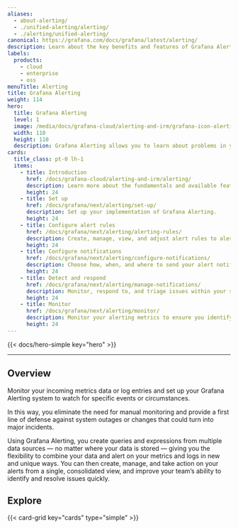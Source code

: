 ```yaml
---
aliases:
  - about-alerting/
  - ./unified-alerting/alerting/
  - ./alerting/unified-alerting/
canonical: https://grafana.com/docs/grafana/latest/alerting/
description: Learn about the key benefits and features of Grafana Alerting
labels:
  products:
    - cloud
    - enterprise
    - oss
menuTitle: Alerting
title: Grafana Alerting
weight: 114
hero:
  title: Grafana Alerting
  level: 1
  image: /media/docs/grafana-cloud/alerting-and-irm/grafana-icon-alerting.svg
  width: 110
  height: 110
  description: Grafana Alerting allows you to learn about problems in your systems moments after they occur.
cards:
  title_class: pt-0 lh-1
  items:
    - title: Introduction
      href: /docs/grafana-cloud/alerting-and-irm/alerting/
      description: Learn more about the fundamentals and available features that help you create, manage, and respond to alerts; and improve your team’s ability to resolve issues quickly.
      height: 24
    - title: Set up
      href: /docs/grafana/next/alerting/set-up/
      description: Set up your implementation of Grafana Alerting.
      height: 24
    - title: Configure alert rules
      href: /docs/grafana/next/alerting/alerting-rules/
      description: Create, manage, view, and adjust alert rules to alert on your metrics data or log entries from multiple data sources — no matter where your data is stored.
      height: 24
    - title: Configure notifications
      href: /docs/grafana/next/alerting/configure-notifications/
      description: Choose how, when, and where to send your alert notifications.
      height: 24
    - title: Detect and respond
      href: /docs/grafana/next/alerting/manage-notifications/
      description: Monitor, respond to, and triage issues within your services.
      height: 24
    - title: Monitor
      href: /docs/grafana/next/alerting/monitor/
      description: Monitor your alerting metrics to ensure you identify potential issues before they become critical.
      height: 24
---
```


{{< docs/hero-simple key="hero" >}}

---

## Overview

Monitor your incoming metrics data or log entries and set up your Grafana Alerting system to watch for specific events or circumstances.

In this way, you eliminate the need for manual monitoring and provide a first line of defense against system outages or changes that could turn into major incidents.

Using Grafana Alerting, you create queries and expressions from multiple data sources — no matter where your data is stored — giving you the flexibility to combine your data and alert on your metrics and logs in new and unique ways. You can then create, manage, and take action on your alerts from a single, consolidated view, and improve your team’s ability to identify and resolve issues quickly.

## Explore

{{< card-grid key="cards" type="simple" >}}

